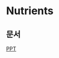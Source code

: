 # Nutrients

## 문서
[PPT][plink]

[plink]:https://docs.google.com/presentation/d/1T7MUmJWTKmj-U9jeIrX87KnDlKlvQyleV0ZvtC0L20A/edit?usp=sharing
